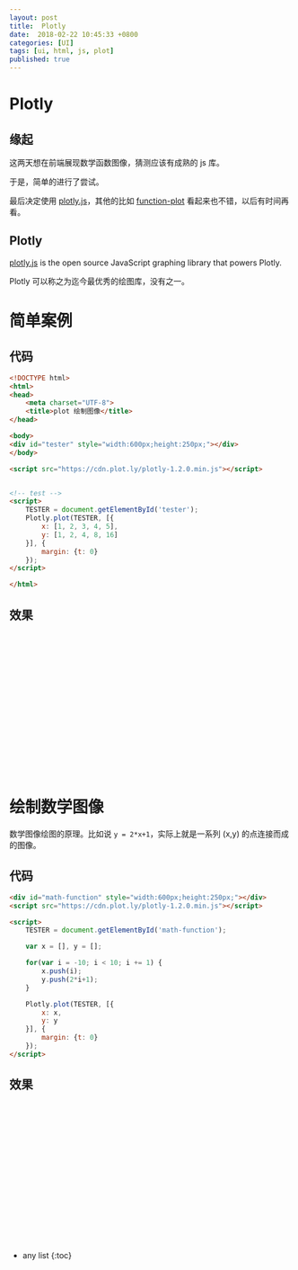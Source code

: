 ```yaml
---
layout: post
title:  Plotly
date:  2018-02-22 10:45:33 +0800
categories: [UI]
tags: [ui, html, js, plot]
published: true
---
```


# Plotly

## 缘起

这两天想在前端展现数学函数图像，猜测应该有成熟的 js 库。

于是，简单的进行了尝试。

最后决定使用 [plotly.js](https://github.com/plotly/plotly.js)，其他的比如 [function-plot](https://github.com/mauriciopoppe/function-plot) 看起来也不错，以后有时间再看。

## Plotly

[plotly.js](https://plot.ly/javascript) is the open source JavaScript graphing library that powers Plotly.

Plotly 可以称之为迄今最优秀的绘图库，没有之一。

# 简单案例

## 代码

```html
<!DOCTYPE html>
<html>
<head>
    <meta charset="UTF-8">
    <title>plot 绘制图像</title>
</head>

<body>
<div id="tester" style="width:600px;height:250px;"></div>
</body>

<script src="https://cdn.plot.ly/plotly-1.2.0.min.js"></script>


<!-- test -->
<script>
    TESTER = document.getElementById('tester');
    Plotly.plot(TESTER, [{
        x: [1, 2, 3, 4, 5],
        y: [1, 2, 4, 8, 16]
    }], {
        margin: {t: 0}
    });
</script>

</html>
```

## 效果

<div id="tester" style="width:600px;height:250px;"></div>

<script src="https://cdn.plot.ly/plotly-1.2.0.min.js"></script>

<!-- test -->
<script>
    TESTER = document.getElementById('tester');
    Plotly.plot(TESTER, [{
        x: [1, 2, 3, 4, 5],
        y: [1, 2, 4, 8, 16]
    }], {
        margin: {t: 0}
    });
</script>


# 绘制数学图像

数学图像绘图的原理。比如说 `y = 2*x+1`，实际上就是一系列 (x,y) 的点连接而成的图像。

## 代码

```html
<div id="math-function" style="width:600px;height:250px;"></div>
<script src="https://cdn.plot.ly/plotly-1.2.0.min.js"></script>

<script>
    TESTER = document.getElementById('math-function');

    var x = [], y = [];

    for(var i = -10; i < 10; i += 1) {
        x.push(i);
        y.push(2*i+1);
    }

    Plotly.plot(TESTER, [{
        x: x,
        y: y
    }], {
        margin: {t: 0}
    });
</script>
```
## 效果

<div id="math-function" style="width:600px;height:250px;"></div>

<script>
    TESTER = document.getElementById('math-function');

    var x = [], y = [];

    for(var i = -10; i < 10; i += 1) {
        x.push(i);
        y.push(2*i+1);
    }

    Plotly.plot(TESTER, [{
        x: x,
        y: y
    }], {
        margin: {t: 0}
    });
</script>


* any list
{:toc}

